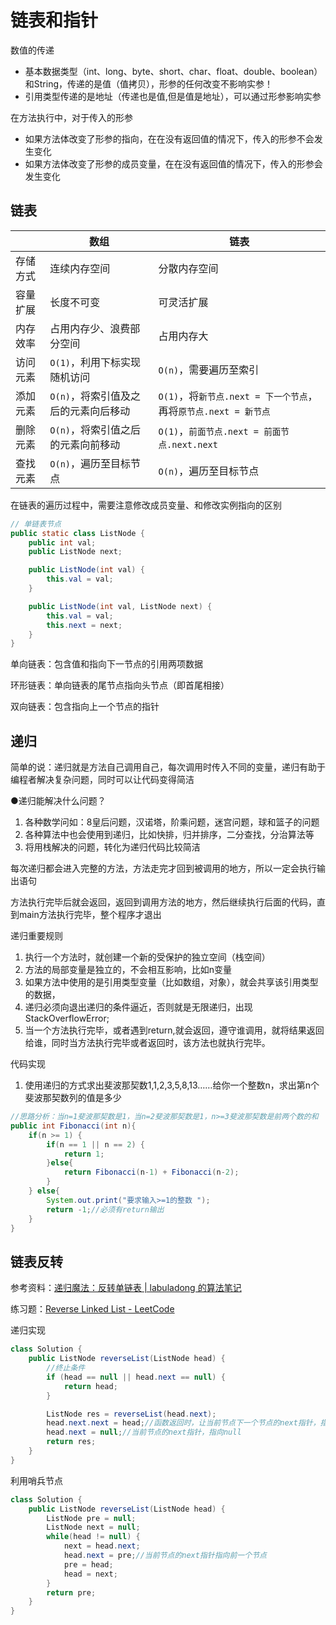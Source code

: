 # 链表和指针

数值的传递

* 基本数据类型（int、long、byte、short、char、float、double、boolean）和String，传递的是值（值拷贝），形参的任何改变不影响实参！
* 引用类型传递的是地址（传递也是值,但是值是地址），可以通过形参影响实参

在方法执行中，对于传入的形参

* 如果方法体改变了形参的指向，在在没有返回值的情况下，传入的形参不会发生变化
* 如果方法体改变了形参的成员变量，在在没有返回值的情况下，传入的形参会发生变化

## 链表

|          | 数组                                 | 链表                                                         |
| -------- | ------------------------------------ | ------------------------------------------------------------ |
| 存储方式 | 连续内存空间                         | 分散内存空间                                                 |
| 容量扩展 | 长度不可变                           | 可灵活扩展                                                   |
| 内存效率 | 占用内存少、浪费部分空间             | 占用内存大                                                   |
| 访问元素 | `O(1)`，利用下标实现随机访问         | `O(n)`，需要遍历至索引                                       |
| 添加元素 | `O(n)`，将索引值及之后的元素向后移动 | `O(1)`，将`新节点.next = 下一个节点`，再将`原节点.next = 新节点` |
| 删除元素 | `O(n)`，将索引值之后的元素向前移动   | `O(1)`，`前面节点.next = 前面节点.next.next`                 |
| 查找元素 | `O(n)`，遍历至目标节点               | `O(n)`，遍历至目标节点                                       |

在链表的遍历过程中，需要注意修改成员变量、和修改实例指向的区别

```java
// 单链表节点
public static class ListNode {
	public int val;
	public ListNode next;

	public ListNode(int val) {
		this.val = val;
	}

	public ListNode(int val, ListNode next) {
		this.val = val;
		this.next = next;
	}
}
```

单向链表：包含值和指向下一节点的引用两项数据

环形链表：单向链表的尾节点指向头节点（即首尾相接）

双向链表：包含指向上一个节点的指针



## 递归

简单的说：递归就是方法自己调用自己，每次调用时传入不同的变量，递归有助于编程者解决复杂问题，同时可以让代码变得简洁



●递归能解决什么问题？

1. 各种数学问如：8皇后问题，汉诺塔，阶乘问题，迷宫问题，球和篮子的问题
2. 各种算法中也会使用到递归，比如快排，归并排序，二分查找，分治算法等
3. 将用栈解决的问题，转化为递归代码比较简洁

每次递归都会进入完整的方法，方法走完才回到被调用的地方，所以一定会执行输出语句

方法执行完毕后就会返回，返回到调用方法的地方，然后继续执行后面的代码，直到main方法执行完毕，整个程序才退出


递归重要规则

1. 执行一个方法时，就创建一个新的受保护的独立空间（栈空间）
2. 方法的局部变量是独立的，不会相互影响，比如n变量
3. 如果方法中使用的是引用类型变量（比如数组，对象），就会共享该引用类型的数据，
4. 递归必须向退出递归的条件逼近，否则就是无限递归，出现StackOverflowError;
5. 当一个方法执行完毕，或者遇到return,就会返回，遵守谁调用，就将结果返回给谁，同时当方法执行完毕或者返回时，该方法也就执行完毕。

代码实现

1. 使用递归的方式求出斐波那契数1,1,2,3,5,8,13……给你一个整数n，求出第n个斐波那契数列的值是多少

```java
//思路分析：当n=1斐波那契数是1，当n=2斐波那契数是1，n>=3斐波那契数是前两个数的和
public int Fibonacci(int n){
	if(n >= 1) {
		if(n == 1 || n == 2) {
			return 1;
		}else{
			return Fibonacci(n-1) + Fibonacci(n-2);
		}
	} else{
		System.out.print("要求输入>=1的整数 ");
		return -1;//必须有return输出
	}
}
```



## 链表反转

参考资料：[递归魔法：反转单链表 | labuladong 的算法笔记](https://labuladong.github.io/algo/di-yi-zhan-da78c/shou-ba-sh-8f30d/di-gui-mo--10b77/)

练习题：[Reverse Linked List - LeetCode](https://leetcode.com/problems/reverse-linked-list/description/)

递归实现

```java
class Solution {
    public ListNode reverseList(ListNode head) {
        //终止条件
        if (head == null || head.next == null) {
            return head;
        }

        ListNode res = reverseList(head.next);
        head.next.next = head;//函数返回时，让当前节点下一个节点的next指针，指向当前节点
        head.next = null;//当前节点的next指针，指向null
        return res;
    }
}
```

利用哨兵节点

```java
class Solution {
    public ListNode reverseList(ListNode head) {
        ListNode pre = null;
        ListNode next = null;
        while(head != null) {
            next = head.next;
            head.next = pre;//当前节点的next指针指向前一个节点
            pre = head;
            head = next;
        } 
        return pre;
    }
}
```



